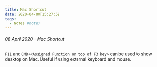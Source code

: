 ```yaml
---
title: Mac Shortcut
date: 2020-04-08T15:27:59
tags:
  - Notes #notes
---
```

###### 08 April 2020 - Mac Shortcut

`F11` and `CMD+<Assigned Function on top of F3 key>` can be used to show desktop on Mac. Useful if using external keyboard and mouse.